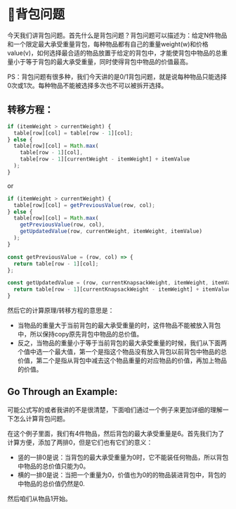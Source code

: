 # 🎒背包问题

今天我们讲背包问题。首先什么是背包问题？背包问题可以描述为：给定N件物品和一个限定最大承受重量背包，每种物品都有自己的重量weight(w)和价格value(v)，如何选择最合适的物品放置于给定的背包中，才能使背包中物品的总重量小于等于背包的最大承受重量，同时使得背包中物品的价值最高。

PS：背包问题有很多种，我们今天讲的是0/1背包问题，就是说每种物品只能选择0次或1次。每种物品不能被选择多次也不可以被拆开选择。

## 转移方程：
```javascript
if (itemWeight > currentWeight) {
  table[row][col] = table[row - 1][col];
} else {
  table[row][col] = Math.max(
    table[row - 1][col], 
    table[row - 1][currentWeight - itemWeight] + itemValue
  );
}
```
or
```javascript
if (itemWeight > currentWeight) {
  table[row][col] = getPreviousValue(row, col);
} else {
  table[row][col] = Math.max(
    getPreviousValue(row, col), 
    getUpdatedValue(row, currentWeight, itemWeight, itemValue)
  );
}

const getPreviousValue = (row, col) => {
  return table[row - 1][col];
};

const getUpdatedValue = (row, currentKnapsackWeight, itemWeight, itemValue) => {
  return table[row - 1][currentKnapsackWeight - itemWeight] + itemValue;
}
```

然后它的计算原理/转移方程的意思是：
- 当物品的重量大于当前背包的最大承受重量的时，这件物品不能被放入背包中，所以保持copy原先背包中物品的总价值。
- 反之，当物品的重量小于等于当前背包的最大承受重量的时候，我们从下面两个值中选一个最大值，第一个是指这个物品没有放入背包以前背包中物品的总价值，第二个是指从背包中减去这个物品重量的对应物品的价值，再加上物品的价值。

## Go Through an Example:

可能公式写的或者我讲的不是很清楚，下面咱们通过一个例子来更加详细的理解一下怎么计算背包问题。

在这个例子里面，我们有4件物品，然后背包的最大承受重量是6。首先我们为了计算方便，添加了两排0，但是它们也有它们的意义：
- 竖的一排0是说：当背包的最大承受重量为0时，它不能装任何物品，所以背包中物品的总价值只能为0。
- 横的一排0是说：当把一个重量为0，价值也为0的的物品装进背包中，背包的中物品的总价值仍然是0.

然后咱们从物品1开始。
